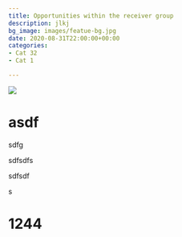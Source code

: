 ```yaml
---
title: Opportunities within the receiver group
description: jlkj
bg_image: images/featue-bg.jpg
date: 2020-08-31T22:00:00+00:00
categories:
- Cat 32
- Cat 1

---
```

![](/images/noema.jpg)

# asdf

sdfg

sdfsdfs

sdfsdf

s

# 1244
